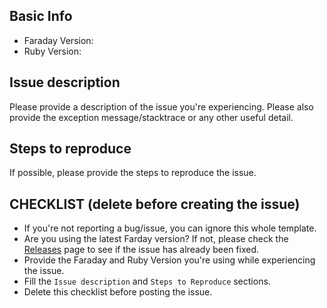 ## Basic Info

* Faraday Version:
* Ruby Version:

## Issue description
Please provide a description of the issue you're experiencing.
Please also provide the exception message/stacktrace or any other useful detail.

## Steps to reproduce
If possible, please provide the steps to reproduce the issue.

## CHECKLIST (delete before creating the issue)
* If you're not reporting a bug/issue, you can ignore this whole template.
* Are you using the latest Farday version? If not, please check the [Releases](https://github.com/lostisland/faraday/releases) page to see if the issue has already been fixed.
* Provide the Faraday and Ruby Version you're using while experiencing the issue.
* Fill the `Issue description` and `Steps to Reproduce` sections.
* Delete this checklist before posting the issue.
